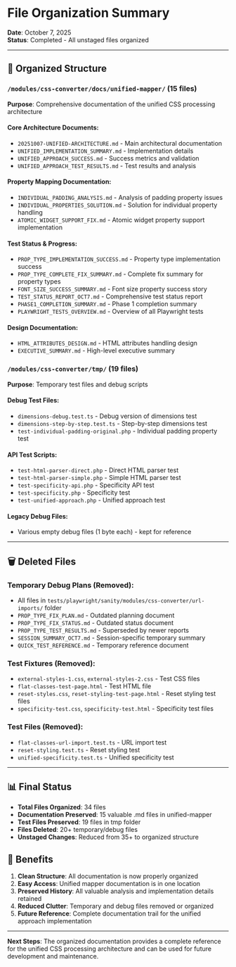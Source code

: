 # File Organization Summary

**Date**: October 7, 2025  
**Status**: Completed - All unstaged files organized

---

## 📁 **Organized Structure**

### `/modules/css-converter/docs/unified-mapper/` (15 files)
**Purpose**: Comprehensive documentation of the unified CSS processing architecture

#### Core Architecture Documents:
- `20251007-UNIFIED-ARCHITECTURE.md` - Main architectural documentation
- `UNIFIED_IMPLEMENTATION_SUMMARY.md` - Implementation details
- `UNIFIED_APPROACH_SUCCESS.md` - Success metrics and validation
- `UNIFIED_APPROACH_TEST_RESULTS.md` - Test results and analysis

#### Property Mapping Documentation:
- `INDIVIDUAL_PADDING_ANALYSIS.md` - Analysis of padding property issues
- `INDIVIDUAL_PROPERTIES_SOLUTION.md` - Solution for individual property handling
- `ATOMIC_WIDGET_SUPPORT_FIX.md` - Atomic widget property support implementation

#### Test Status & Progress:
- `PROP_TYPE_IMPLEMENTATION_SUCCESS.md` - Property type implementation success
- `PROP_TYPE_COMPLETE_FIX_SUMMARY.md` - Complete fix summary for property types
- `FONT_SIZE_SUCCESS_SUMMARY.md` - Font size property success story
- `TEST_STATUS_REPORT_OCT7.md` - Comprehensive test status report
- `PHASE1_COMPLETION_SUMMARY.md` - Phase 1 completion summary
- `PLAYWRIGHT_TESTS_OVERVIEW.md` - Overview of all Playwright tests

#### Design Documentation:
- `HTML_ATTRIBUTES_DESIGN.md` - HTML attributes handling design
- `EXECUTIVE_SUMMARY.md` - High-level executive summary

### `/modules/css-converter/tmp/` (19 files)
**Purpose**: Temporary test files and debug scripts

#### Debug Test Files:
- `dimensions-debug.test.ts` - Debug version of dimensions test
- `dimensions-step-by-step.test.ts` - Step-by-step dimensions test
- `test-individual-padding-original.php` - Individual padding property test

#### API Test Scripts:
- `test-html-parser-direct.php` - Direct HTML parser test
- `test-html-parser-simple.php` - Simple HTML parser test
- `test-specificity-api.php` - Specificity API test
- `test-specificity.php` - Specificity test
- `test-unified-approach.php` - Unified approach test

#### Legacy Debug Files:
- Various empty debug files (1 byte each) - kept for reference

---

## 🗑️ **Deleted Files**

### Temporary Debug Plans (Removed):
- All files in `tests/playwright/sanity/modules/css-converter/url-imports/` folder
- `PROP_TYPE_FIX_PLAN.md` - Outdated planning document
- `PROP_TYPE_FIX_STATUS.md` - Outdated status document
- `PROP_TYPE_TEST_RESULTS.md` - Superseded by newer reports
- `SESSION_SUMMARY_OCT7.md` - Session-specific temporary summary
- `QUICK_TEST_REFERENCE.md` - Temporary reference document

### Test Fixtures (Removed):
- `external-styles-1.css`, `external-styles-2.css` - Test CSS files
- `flat-classes-test-page.html` - Test HTML file
- `reset-styles.css`, `reset-styling-test-page.html` - Reset styling test files
- `specificity-test.css`, `specificity-test.html` - Specificity test files

### Test Files (Removed):
- `flat-classes-url-import.test.ts` - URL import test
- `reset-styling.test.ts` - Reset styling test
- `unified-specificity.test.ts` - Unified specificity test

---

## 📊 **Final Status**

- **Total Files Organized**: 34 files
- **Documentation Preserved**: 15 valuable .md files in unified-mapper
- **Test Files Preserved**: 19 files in tmp folder
- **Files Deleted**: 20+ temporary/debug files
- **Unstaged Changes**: Reduced from 35+ to organized structure

## 🎯 **Benefits**

1. **Clean Structure**: All documentation is now properly organized
2. **Easy Access**: Unified mapper documentation is in one location
3. **Preserved History**: All valuable analysis and implementation details retained
4. **Reduced Clutter**: Temporary and debug files removed or organized
5. **Future Reference**: Complete documentation trail for the unified approach implementation

---

**Next Steps**: The organized documentation provides a complete reference for the unified CSS processing architecture and can be used for future development and maintenance.
